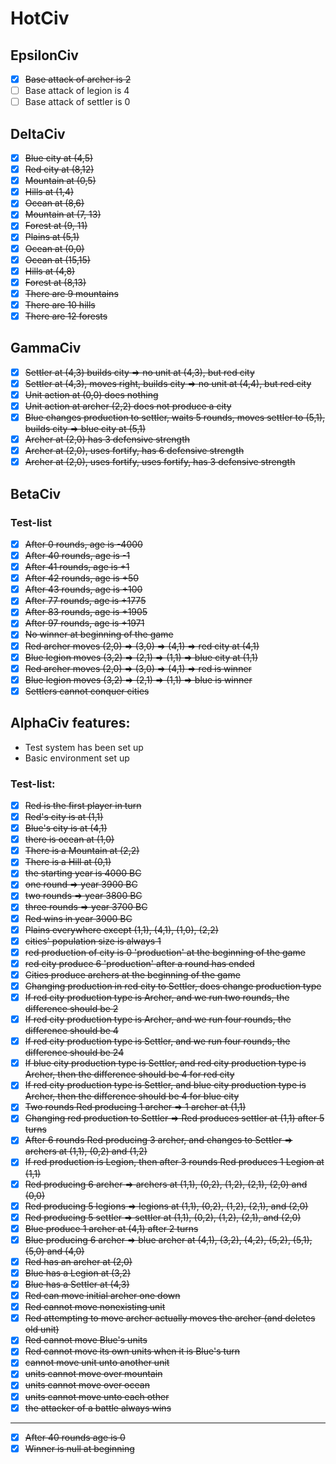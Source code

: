# HotCiv

## EpsilonCiv
* [x] ~~Base attack of archer is 2~~
* [ ] Base attack of legion is 4
* [ ] Base attack of settler is 0

## DeltaCiv

* [x] ~~Blue city at (4,5)~~
* [x] ~~Red city at (8,12)~~
* [x] ~~Mountain at (0,5)~~
* [x] ~~Hills at (1,4)~~
* [x] ~~Ocean at (8,6)~~
* [x] ~~Mountain at (7, 13)~~
* [x] ~~Forest at (9, 11)~~
* [x] ~~Plains at (5,1)~~
* [x] ~~Ocean at (0,0)~~
* [x] ~~Ocean at (15,15)~~
* [x] ~~Hills at (4,8)~~
* [x] ~~Forest at (8,13)~~
* [x] ~~There are 9 mountains~~
* [x] ~~There are 10 hills~~
* [x] ~~There are 12 forests~~

## GammaCiv

* [x] ~~Settler at (4,3) builds city => no unit at (4,3), but red city~~
* [x] ~~Settler at (4,3), moves right, builds city => no unit at (4,4), but red city~~
* [x] ~~Unit action at (0,0) does nothing~~
* [x] ~~Unit action at archer (2,2) does not produce a city~~
* [x] ~~Blue changes production to settler, waits 5 rounds, moves settler to (5,1), builds city => blue city at (5,1)~~
* [x] ~~Archer at (2,0) has 3 defensive strength~~
* [x] ~~Archer at (2,0), uses fortify, has 6 defensive strength~~
* [x] ~~Archer at (2,0), uses fortify, uses fortify, has 3 defensive strength~~

## BetaCiv

### Test-list
* [x] ~~After 0 rounds, age is -4000~~
* [x] ~~After 40 rounds, age is -1~~
* [x] ~~After 41 rounds, age is +1~~
* [x] ~~After 42 rounds, age is +50~~
* [x] ~~After 43 rounds, age is +100~~
* [x] ~~After 77 rounds, age is +1775~~
* [x] ~~After 83 rounds, age is +1905~~
* [x] ~~After 97 rounds, age is +1971~~
* [x] ~~No winner at beginning of the game~~
* [x] ~~Red archer moves (2,0) => (3,0) => (4,1) => red city at (4,1)~~
* [x] ~~Blue legion moves (3,2) => (2,1) => (1,1) => blue city at (1,1)~~
* [x] ~~Red archer moves (2,0) => (3,0) => (4,1) => red is winner~~
* [x] ~~Blue legion moves (3,2) => (2,1) => (1,1) => blue is winner~~
* [x] ~~Settlers cannot conquer cities~~

## AlphaCiv features:
* Test system has been set up
* Basic environment set up

### Test-list:
* [x] ~~Red is the first player in turn~~
* [x] ~~Red's city is at (1,1)~~
* [x] ~~Blue's city is at (4,1)~~
* [x] ~~there is ocean at (1,0)~~
* [x] ~~There is a Mountain at (2,2)~~
* [x] ~~There is a Hill at (0,1)~~
* [x] ~~the starting year is 4000 BC~~
* [x] ~~one round => year 3900 BC~~
* [x] ~~two rounds => year 3800 BC~~
* [x] ~~three rounds => year 3700 BC~~
* [x] ~~Red wins in year 3000 BC~~
* [x] ~~Plains everywhere except (1,1), (4,1), (1,0), (2,2)~~
* [x] ~~cities' population size is always 1~~
* [x] ~~red production of city is 0 'production' at the beginning of the game~~
* [x] ~~red city produce 6 'production' after a round has ended~~
* [x] ~~Cities produce archers at the beginning of the game~~
* [x] ~~Changing production in red city to Settler, does change production type~~
* [x] ~~If red city production type is Archer, and we run two rounds, the difference should be 2~~
* [x] ~~If red city production type is Archer, and we run four rounds, the difference should be 4~~
* [x] ~~If red city production type is Settler, and we run four rounds, the difference should be 24~~
* [x] ~~If blue city production type is Settler, and red city production type is Archer, then the difference should be 4 for red city~~
* [x] ~~If red city production type is Settler, and blue city production type is Archer, then the difference should be 4 for blue city~~
* [x] ~~Two rounds Red producing 1 archer => 1 archer at (1,1)~~
* [x] ~~Changing red production to Settler => Red produces settler at (1,1) after 5 turns~~
* [x] ~~After 6 rounds Red producing 3 archer, and changes to Settler => archers at (1,1), (0,2) and (1,2)~~
* [x] ~~If red production is Legion, then after 3 rounds Red produces 1 Legion at (1,1)~~
* [x] ~~Red producing 6 archer => archers at (1,1), (0,2), (1,2), (2,1), (2,0) and (0,0)~~
* [x] ~~Red producing 5 legions => legions at (1,1), (0,2), (1,2), (2,1), and (2,0)~~
* [x] ~~Red producing 5 settler => settler at (1,1), (0,2), (1,2), (2,1), and (2,0)~~
* [x] ~~Blue produce 1 archer at (4,1) after 2 turns~~
* [x] ~~Blue producing 6 archer => blue archer at (4,1), (3,2), (4,2), (5,2), (5,1), (5,0) and (4,0)~~
* [x] ~~Red has an archer at (2,0)~~
* [x] ~~Blue has a Legion at (3,2)~~
* [x] ~~Blue has a Settler at (4,3)~~
* [x] ~~Red can move initial archer one down~~
* [x] ~~Red cannot move nonexisting unit~~
* [x] ~~Red attempting to move archer actually moves the archer (and deletes old unit)~~
* [x] ~~Red cannot move Blue's units~~
* [x] ~~Red cannot move its own units when it is Blue's turn~~
* [x] ~~cannot move unit unto another unit~~
* [x] ~~units cannot move over mountain~~
* [x] ~~units cannot move over ocean~~
* [x] ~~units cannot move unto each other~~
* [x] ~~the attacker of a battle always wins~~
---
* [x] ~~After 40 rounds age is 0~~
* [x] ~~Winner is null at beginning~~
